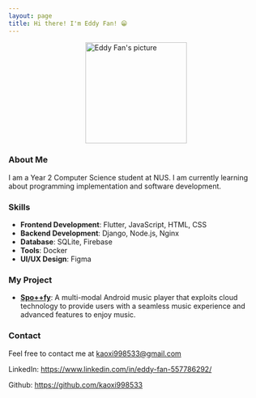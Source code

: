 ```yaml
---
layout: page
title: Hi there! I'm Eddy Fan! 😁  
---
```


<img src="https://ay2425s1-cs2103t-w14-4.github.io/tp/images/kaoxi998533.png" alt="Eddy Fan's picture" width="200px" style="display: block; margin: 0 auto" />


### About Me
I am a Year 2 Computer Science student at NUS. I am currently learning about programming implementation and software development.


### Skills
- **Frontend Development**: Flutter, JavaScript, HTML, CSS
- **Backend Development**: Django, Node.js, Nginx
- **Database**: SQLite, Firebase
- **Tools**: Docker
- **UI/UX Design**: Figma



### My Project
- **[Spo++fy](https://github.com/dingf3ng/spoplusplusfy)**: A multi-modal Android music player that exploits cloud technology to provide users with a seamless music experience and advanced features to enjoy music.

### Contact
Feel free to contact me at kaoxi998533@gmail.com

LinkedIn: https://www.linkedin.com/in/eddy-fan-557786292/

Github: https://github.com/kaoxi998533
